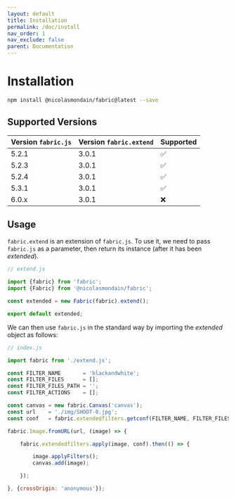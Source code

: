 ```yaml
---
layout: default
title: Installation
permalink: /doc/install
nav_order: 1
nav_exclude: false
parent: Documentation
---
```


# Installation

```bash
npm install @nicolasmondain/fabric@latest --save
```
## Supported Versions

| Version `fabric.js` | Version `fabric.extend` | Supported |
| ------------------- | ----------------------- | --------- |
| 5.2.1               | 3.0.1                   | ✅        |
| 5.2.3               | 3.0.1                   | ✅        |
| 5.2.4               | 3.0.1                   | ✅        |
| 5.3.1               | 3.0.1                   | ✅        |
| 6.0.x               | 3.0.1                   | ❌        |

## Usage

`fabric.extend` is an extension of `fabric.js`.
To use it, we need to pass `fabric.js` as a parameter, then return its instance (after it has been _extended_).

```javascript
// extend.js

import {fabric} from 'fabric';
import {Fabric} from '@nicolasmondain/fabric';

const extended = new Fabric(fabric).extend();

export default extended;
```
We can then use `fabric.js` in the standard way by importing the _extended_ object as follows:

```javascript
// index.js

import fabric from './extend.js';

const FILTER_NAME       = 'blackandwhite';
const FILTER_FILES      = [];
const FILTER_FILES_PATH = '';
const FILTER_ACTIONS    = [];

const canvas = new fabric.Canvas('canvas');
const url    = './img/SHOOT-0.jpg';
const conf   = fabric.extendedfilters.getconf(FILTER_NAME, FILTER_FILES, FILTER_FILES_PATH, FILTER_ACTIONS);

fabric.Image.fromURL(url, (image) => {

	fabric.extendedfilters.apply(image, conf).then(() => {

		image.applyFilters();
		canvas.add(image);

	});

}, {crossOrigin: 'anonymous'});

```
